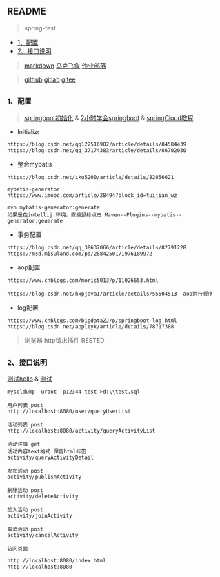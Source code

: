 ## README
> spring-test

*   [1、配置](#config)
*   [2、接口说明](#interface)   

> [markdown]( https://jbt.github.io/markdown-editor/ )    [马克飞象]( https://maxiang.io )   [作业部落]( https://www.zybuluo.com/mdeditor )    

> [github]( https://github.com/scott180 )  [gitlab]( https://git.lug.ustc.edu.cn/ja )     [gitee]( https://gitee.com )


<h2 id="config"></h2>

### 1、配置
>[springboot初始化]( https://start.spring.io/ ) &  [2小时学会springboot]( https://blog.csdn.net/forezp/article/details/61472783 )  &  [springCloud教程]( https://blog.csdn.net/forezp/article/details/70148833 )

- Initializr
```
https://blog.csdn.net/qq122516902/article/details/84584439
https://blog.csdn.net/qq_37174383/article/details/86702030
```

- 整合mybatis
```
https://blog.csdn.net/iku5200/article/details/82856621

mybatis-generator
https://www.imooc.com/article/28494?block_id=tuijian_wz

mvn mybatis-generator:generate
如果是在intellij 环境，直接鼠标点击 Maven--Plugins--mybatis--generator:generate

```

- 事务配置
```
https://blog.csdn.net/qq_38637066/article/details/82791228
https://msd.misuland.com/pd/2884250171976189972
```

- aop配置
```
https://www.cnblogs.com/moris5013/p/11026653.html

https://blog.csdn.net/hxpjava1/article/details/55504513  aop执行顺序
```
- log配置
```
https://www.cnblogs.com/bigdataZJ/p/springboot-log.html
https://blog.csdn.net/appleyk/article/details/78717388
```

>浏览器 http请求插件
RESTED



 <h2 id="interface"></h2>

### 2、接口说明

[测试hello]( http://localhost:8080/user/hello )  & [测试]( http://localhost:8080/user/selectById?id=1 )

```
mysqldump -uroot -p12344 test >d:\\test.sql

用户列表 post
http://localhost:8080/user/queryUserList

活动列表 post
http://localhost:8080/activity/queryActivityList

活动详情 get
活动内容text格式 保留html标签
activity/queryActivityDetail

发布活动 post
activity/publishActivity

删除活动 post
activity/deleteActivity

加入活动 post
activity/joinActivity

取消活动 post
activity/cancelActivity

```

```
访问页面

http://localhost:8080/index.html
http://localhost:8080

```